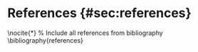 # References {#sec:references}

\nocite{*} % Include all references from bibliography
\bibliography{references}
